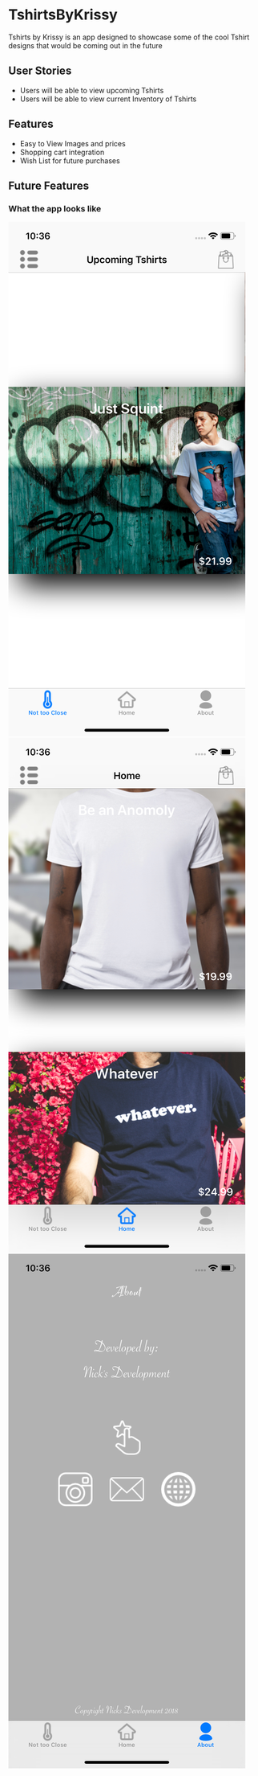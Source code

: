 # TshirtsByKrissy

Tshirts by Krissy is an app designed to showcase some of the cool Tshirt designs that would be coming out in the future

## User Stories
- Users will be able to view upcoming Tshirts
- Users will be able to view current Inventory of Tshirts

## Features
- Easy to View Images and prices
- Shopping cart integration
- Wish List for future purchases


## Future Features

### What the app looks like 

![alt text](https://github.com/flame3/TshirtsByKrissy/blob/master/screenshot1.png)
![alt text](https://github.com/flame3/TshirtsByKrissy/blob/master/screenshot2.png)
![alt text](https://github.com/flame3/TshirtsByKrissy/blob/master/screenshot3.png)
